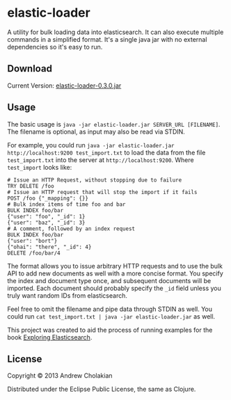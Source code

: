 # elastic-loader

A utility for bulk loading data into elasticsearch. It can also execute multiple commands in a simplified format. It's a single java jar with no external dependencies so it's easy to run.

## Download

Current Version: [elastic-loader-0.3.0.jar](http://elastic-loader.s3.amazonaws.com/elastic-loader-0.3.0.jar)

## Usage

The basic usage is `java -jar elastic-loader.jar SERVER_URL [FILENAME]`. The filename is optional, as input may also be read via STDIN.

For example, you could run `java -jar elastic-loader.jar http://localhost:9200 test_import.txt` to load the data from the file `test_import.txt` into the server at `http://localhost:9200`. Where `test_import` looks like:

```
# Issue an HTTP Request, without stopping due to failure
TRY DELETE /foo
# Issue an HTTP request that will stop the import if it fails
POST /foo {"_mapping": {}}
# Bulk index items of time foo and bar
BULK INDEX foo/bar
{"user": "foo", "_id": 1}
{"user": "baz", "_id": 3}
# A comment, followed by an index request
BULK INDEX foo/bar
{"user": "bort"}
{"ohai": "there", "_id": 4}
DELETE /foo/bar/4
```

The format allows you to issue arbitrary HTTP requests and to use the bulk API to add new documents as well with a more concise format. You specify the index and document type once, and subsequent documents will be imported. Each document should probably specify the `_id` field unless you truly want random IDs from elasticsearch.

Feel free to omit the filename and pipe data through STDIN as well. You could run `cat test_import.txt | java -jar elastic-loader.jar` as well.

This project was created to aid the process of running examples for the book [Exploring Elasticsearch](http://exploring-elasticsearch.com).

## License

Copyright © 2013 Andrew Cholakian

Distributed under the Eclipse Public License, the same as Clojure.
